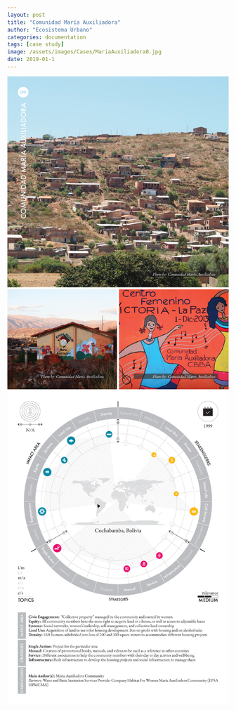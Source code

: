 ```yaml
---
layout: post
title: "Comunidad María Auxiliadora"
author: "Ecosistema Urbano"
categories: documentation
tags: [case study]
image: /assets/images/Cases/MariaAuxiliadora0.jpg
date: 2019-01-1
---
```


![MariaAuxiliadora0](/assets/images/Cases/MariaAuxiliadora0.jpg)
![MariaAuxiliadora1](/assets/images/Cases/MariaAuxiliadora1.jpg)
